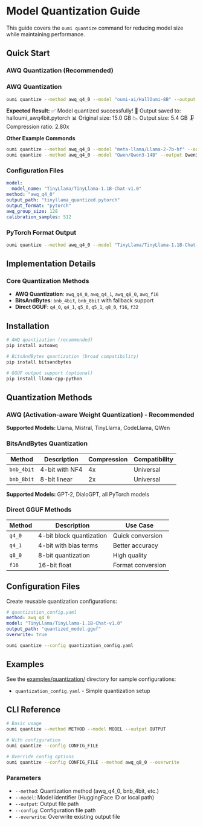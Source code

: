 # Model Quantization Guide

This guide covers the `oumi quantize` command for reducing model size while maintaining performance.

## Quick Start

### AWQ Quantization (Recommended)

### AWQ Quantization
```bash
oumi quantize --method awq_q4_0 --model "oumi-ai/HallOumi-8B" --output halloumi_awq4bit.pytorch
```

**Expected Result:**
✅ Model quantized successfully!
📁 Output saved to: halloumi_awq4bit.pytorch
📊 Original size: 15.0 GB
📉 Output size: 5.4 GB
🗜️  Compression ratio: 2.80x

**Other Example Commonds**
```bash
oumi quantize --method awq_q4_0 --model "meta-llama/Llama-2-7b-hf" --output model.pytorch
oumi quantize --method awq_q4_0 --model "Qwen/Qwen3-14B" --output Qwen3-14B_awq4bit.pytorch
```

### Configuration Files
```yaml
model:
  model_name: "TinyLlama/TinyLlama-1.1B-Chat-v1.0"
method: "awq_q4_0"
output_path: "tinyllama_quantized.pytorch"
output_format: "pytorch"
awq_group_size: 128
calibration_samples: 512
```

### PyTorch Format Output
```bash
oumi quantize --method awq_q4_0 --model "TinyLlama/TinyLlama-1.1B-Chat-v1.0" --output model.pytorch
```

## Implementation Details

### Core Quantization Methods
- **AWQ Quantization**: `awq_q4_0`, `awq_q4_1`, `awq_q8_0`, `awq_f16`
- **BitsAndBytes**: `bnb_4bit`, `bnb_8bit` with fallback support
- **Direct GGUF**: `q4_0`, `q4_1`, `q5_0`, `q5_1`, `q8_0`, `f16`, `f32`

## Installation

```bash
# AWQ quantization (recommended)
pip install autoawq

# BitsAndBytes quantization (broad compatibility)
pip install bitsandbytes

# GGUF output support (optional)
pip install llama-cpp-python
```

## Quantization Methods

### AWQ (Activation-aware Weight Quantization) - Recommended


**Supported Models:** Llama, Mistral, TinyLlama, CodeLlama, QWen

### BitsAndBytes Quantization

| Method | Description | Compression | Compatibility |
|--------|-------------|-------------|---------------|
| `bnb_4bit` | 4-bit with NF4 | 4x | Universal |
| `bnb_8bit` | 8-bit linear | 2x | Universal |

**Supported Models:** GPT-2, DialoGPT, all PyTorch models

### Direct GGUF Methods

| Method | Description | Use Case |
|--------|-------------|----------|
| `q4_0` | 4-bit block quantization | Quick conversion |
| `q4_1` | 4-bit with bias terms | Better accuracy |
| `q8_0` | 8-bit quantization | High quality |
| `f16` | 16-bit float | Format conversion |



## Configuration Files

Create reusable quantization configurations:

```yaml
# quantization_config.yaml
method: awq_q4_0
model: "TinyLlama/TinyLlama-1.1B-Chat-v1.0"
output_path: "quantized_model.gguf"
overwrite: true
```

```bash
oumi quantize --config quantization_config.yaml
```

## Examples

See the [examples/quantization/](../examples/quantization/) directory for sample configurations:

- `quantization_config.yaml` - Simple quantization setup


## CLI Reference

```bash
# Basic usage
oumi quantize --method METHOD --model MODEL --output OUTPUT

# With configuration
oumi quantize --config CONFIG_FILE

# Override config options
oumi quantize --config CONFIG_FILE --method awq_q8_0 --overwrite
```

### Parameters

- `--method`: Quantization method (awq_q4_0, bnb_4bit, etc.)
- `--model`: Model identifier (HuggingFace ID or local path)
- `--output`: Output file path
- `--config`: Configuration file path
- `--overwrite`: Overwrite existing output file
